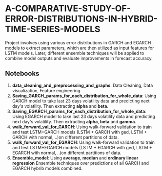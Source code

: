 # A-COMPARATIVE-STUDY-OF-ERROR-DISTRIBUTIONS-IN-HYBRID-TIME-SERIES-MODELS
Project involves using various error distributions in GARCH and EGARCH models to extract parameters, which are then utilized as input features for LSTM models. Later, different ensemble techniques will be applied to combine model outputs and evaluate improvements in forecast accuracy.

## Notebooks
1. **data_cleaning_and_preprocessing_and_graphs**: Data Cleaning, Data visualization, Feature engineering.
2. **Saving_GARCH_params_for_each_distribution_for_whole_data**: Using GARCH model to take last 23 days volatility data and predicting next day's volatility. Then extracting **alpha** and **beta**.
3. **Saving_EGARCH_params_for_each_distribution_for_whole_data**: Using EGARCH model to take last 23 days volatility data and predicting next day's volatility. Then extracting **alpha**, **beta** and **gamma**.
4. **walk_forward_val_for_GARCH**: Using walk-forward validation to train and test LSTM+GARCH models (LSTM + GARCH with ged, LSTM + GARCH with normal, ..)on different partitions of data.
6. **walk_forward_val_for_EGARCH**: Using walk-forward validation to train and test LSTM+EGARCH models (LSTM + EGARCH with ged, LSTM + EGARCH with normal, ..)on different partitions of data.
7. **Ensemble_model**: Using **average**, **median** and **ordinary linear regression** Ensemble techniques over predictions of all GARCH and EGARCH hybrib models combined.
